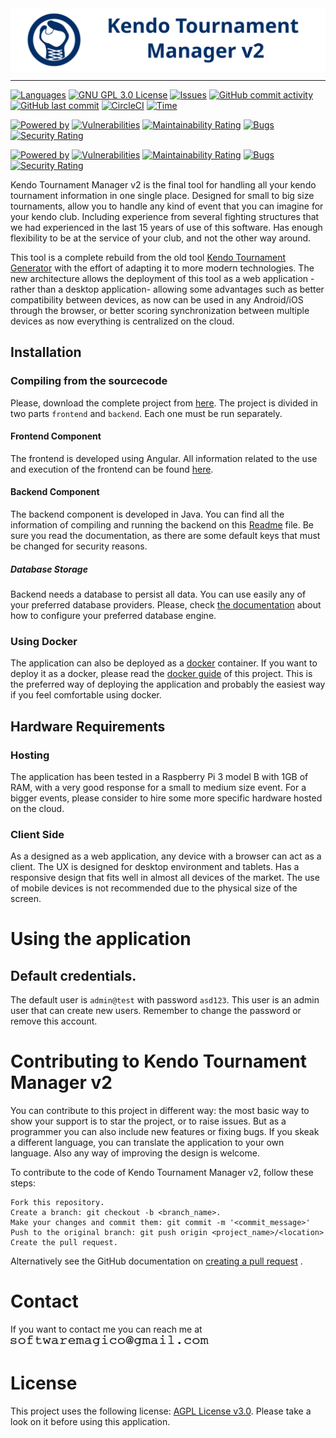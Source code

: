 <img src="./documents/logo.svg" width="800" alt="Kendo Tournament Manager v2" align="middle"> 

---

[![Languages](https://img.shields.io/badge/languages-%F0%9F%87%AA%F0%9F%87%B8%20%F0%9F%87%AC%F0%9F%87%A7%20%F0%9F%87%AE%F0%9F%87%B9%20-blue.svg)]()
[![GNU GPL 3.0 License](https://img.shields.io/badge/license-GNU_GPL_3.0-brightgreen.svg)](https://github.com/softwaremagico/KendoTournamentManager/blob/main/LICENSE)
[![Issues](https://img.shields.io/github/issues/softwaremagico/KendoTournamentManager.svg)](https://github.com/softwaremagico/KendoTournamentManager/issues)
[![GitHub commit activity](https://img.shields.io/github/commit-activity/y/softwaremagico/KendoTournamentManager)](https://github.com/softwaremagico/KendoTournamentManager)
[![GitHub last commit](https://img.shields.io/github/last-commit/softwaremagico/KendoTournamentManager)](https://github.com/softwaremagico/KendoTournamentManager)
[![CircleCI](https://circleci.com/gh/softwaremagico/KendoTournamentManager.svg?style=shield)](https://circleci.com/gh/softwaremagico/KendoTournamentManager)
[![Time](https://img.shields.io/badge/development-329h-blueviolet.svg)]()

[![Powered by](https://img.shields.io/badge/powered%20by%20java-orange.svg?logo=OpenJDK&logoColor=white)]()
[![Vulnerabilities](https://sonarcloud.io/api/project_badges/measure?project=kendo-tournament-backend&metric=vulnerabilities)](https://sonarcloud.io/summary/new_code?id=kendo-tournament-backend)
[![Maintainability Rating](https://sonarcloud.io/api/project_badges/measure?project=kendo-tournament-backend&metric=sqale_rating)](https://sonarcloud.io/summary/new_code?id=kendo-tournament-backend)
[![Bugs](https://sonarcloud.io/api/project_badges/measure?project=kendo-tournament-backend&metric=bugs)](https://sonarcloud.io/summary/new_code?id=kendo-tournament-backend)
[![Security Rating](https://sonarcloud.io/api/project_badges/measure?project=kendo-tournament-backend&metric=security_rating)](https://sonarcloud.io/summary/new_code?id=kendo-tournament-backend)

[![Powered by](https://img.shields.io/badge/powered%20by%20angular-red.svg?logo=angular&logoColor=white)]()
[![Vulnerabilities](https://sonarcloud.io/api/project_badges/measure?project=kendo-tournament-frontend&metric=vulnerabilities)](https://sonarcloud.io/summary/new_code?id=kendo-tournament-frontend)
[![Maintainability Rating](https://sonarcloud.io/api/project_badges/measure?project=kendo-tournament-frontend&metric=sqale_rating)](https://sonarcloud.io/summary/new_code?id=kendo-tournament-frontend)
[![Bugs](https://sonarcloud.io/api/project_badges/measure?project=kendo-tournament-frontend&metric=bugs)](https://sonarcloud.io/summary/new_code?id=kendo-tournament-frontend)
[![Security Rating](https://sonarcloud.io/api/project_badges/measure?project=kendo-tournament-frontend&metric=security_rating)](https://sonarcloud.io/summary/new_code?id=kendo-tournament-frontend)

Kendo Tournament Manager v2 is the final tool for handling all your kendo tournament information in one single place.
Designed for small to big size tournaments, allow you to handle any kind of event that you can imagine for your kendo
club. Including experience from several fighting structures that we had experienced in the last 15 years of use
of this software. Has enough flexibility to be at the service of your club, and not the other way around.

This tool is a complete rebuild from the old
tool [Kendo Tournament Generator](https://sourceforge.net/projects/kendotournament/files/) with the
effort of adapting it to more modern technologies. The new architecture allows the deployment of this tool as a web
application -rather than a desktop application- allowing some advantages such as better compatibility between devices,
as now can be used in any Android/iOS through the browser, or better scoring synchronization between multiple devices as
now everything is centralized on the cloud.

## Installation

### Compiling from the sourcecode

Please, download the complete project from [here](https://github.com/softwaremagico/KendoTournamentManager). The project
is divided in two parts `frontend` and `backend`. Each one must be run separately.

#### Frontend Component

The frontend is developed using Angular. All information related to the use and execution of the frontend can be
found [here](./frontend/README.md).

#### Backend Component

The backend component is developed in Java. You can find all the information of compiling and running the backend on
this [Readme](./backend/README.md) file. Be sure you read the documentation, as there are some default keys that must be
changed for security reasons.

##### Database Storage

Backend needs a database to persist all data. You can use easily any of your preferred database providers. Please,
check [the documentation](./backend/README.md) about how to configure your preferred database engine.

### Using Docker

The application can also be deployed as a [docker](https://www.docker.com/) container. If you want to deploy it as a
docker, please read the [docker guide](./docker/README.md) of this project. This is the preferred way of deploying the
application and probably the easiest way if you feel comfortable using docker.

## Hardware Requirements

### Hosting

The application has been tested in a Raspberry Pi 3 model B with 1GB of RAM, with a very good response for a small to
medium size event. For a bigger events, please consider to hire some more specific hardware hosted on the cloud.

### Client Side

As a designed as a web application, any device with a browser can act as a client. The UX is designed for desktop
environment and tablets. Has a responsive design that fits well in almost all devices of the market. The use of mobile
devices is not recommended due to the physical size of the screen.

# Using the application

## Default credentials.

The default user is `admin@test` with password `asd123`. This user is an admin user that can create new users. Remember
to change the password or remove this account.

# Contributing to Kendo Tournament Manager v2

You can contribute to this project in different way: the most basic way to show your support is to star the project, or to raise issues. But as a programmer you can also include new features or fixing bugs. If you skeak a different language, you can translate the application to your own language. Also any way of improving the design is welcome.

To contribute to the code of Kendo Tournament Manager v2, follow these steps:

    Fork this repository.
    Create a branch: git checkout -b <branch_name>.
    Make your changes and commit them: git commit -m '<commit_message>'
    Push to the original branch: git push origin <project_name>/<location>
    Create the pull request.

Alternatively see the GitHub documentation
on [creating a pull request](https://docs.github.com/en/pull-requests/collaborating-with-pull-requests/proposing-changes-to-your-work-with-pull-requests/creating-a-pull-request)
.

# Contact

If you want to contact me you can reach me at  ![email address image](./documents/email-address.gif)

# License

This project uses the following
license: [AGPL License v3.0](https://github.com/softwaremagico/KendoTournamentManager/blob/main/LICENSE). Please take a
look on it before using this application. 
